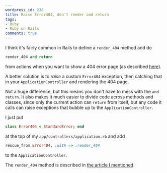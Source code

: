 ```yaml
---
wordpress_id: 238
title: Raise Error404, don't render and return
tags:
- Ruby
- Ruby on Rails
comments: true
---
```

I think it's fairly common in Rails to define a <code>render_404</code> method and do

``` ruby
render_404 and return
```
from actions when you want to show a 404 error page (as described <a href="http://www.sitepoint.com/blogs/2006/08/30/being-a-good-little-404er/">here</a>).

A better solution is to <i>raise</i> a custom <code>Error404</code> exception, then catching that in your <code>ApplicationController</code> and rendering the 404 page.

Not a huge difference, but this means you don't have to mess with the <code>and return</code>. It also makes it much easier to divide code across methods and classes, since only the current action can <code>return</code> from itself, but any code it calls can raise exceptions that bubble up to the <code>ApplicationController</code>.

<!--more-->

I just put

``` ruby
class Error404 < StandardError; end
```
at the top of my <code>app/controllers/application.rb</code> and add

``` ruby
rescue_from Error404, :with => :render_404
```
to the <code>ApplicationController</code>.

The <code>render_404</code> method is described in <a href="http://www.sitepoint.com/blogs/2006/08/30/being-a-good-little-404er/">the article I mentioned</a>.
